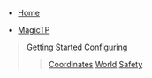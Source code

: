 * [Home](/)
<!--* [Discraft](/discraft)
> [Getting Started](discraft.md?id=getting-started)
> [Configuring](discraft.md?id=configuring)-->
* [MagicTP](/magictp)
> [Getting Started](magictp.md?id=getting-started)
> [Configuring](magictp.md?id=configuring)
>> [Coordinates](magictp.md?id=coordinates)
>> [World](magictp.md?id=world)
>> [Safety](magictp.md?id=safety)